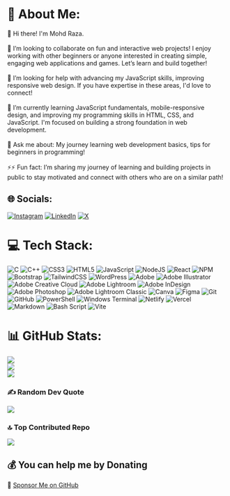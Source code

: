 # 💫 About Me:
👋 Hi there! I'm Mohd Raza.<br><br>
👯 I’m looking to collaborate on fun and interactive web projects! I enjoy working with other beginners or anyone interested in creating simple, engaging web applications and games. Let’s learn and build together!<br><br>🤝 I’m looking for help with advancing my JavaScript skills, improving responsive web design. If you have expertise in these areas, I'd love to connect!<br><br>🌱 I’m currently learning JavaScript fundamentals, mobile-responsive design, and improving my programming skills in HTML, CSS, and JavaScript. I'm focused on building a strong foundation in web development.<br><br>💬 Ask me about: My journey learning web development basics, tips for beginners in programming!<br><br>⚡⚡ Fun fact: I’m sharing my journey of learning and building projects in public to stay motivated and connect with others who are on a similar path!

## 🌐 Socials:
[![Instagram](https://img.shields.io/badge/Instagram-%23E4405F.svg?logo=Instagram&logoColor=white)](https://instagram.com/codewithraza) [![LinkedIn](https://img.shields.io/badge/LinkedIn-%230077B5.svg?logo=linkedin&logoColor=white)](https://www.linkedin.com/in/mohd-raza-4840801b3/) [![X](https://img.shields.io/badge/X-black.svg?logo=X&logoColor=white)](https://x.com/razzasid) 

# 💻 Tech Stack:
![C](https://img.shields.io/badge/c-%2300599C.svg?style=flat-square&logo=c&logoColor=white) ![C++](https://img.shields.io/badge/c++-%2300599C.svg?style=flat-square&logo=c%2B%2B&logoColor=white) ![CSS3](https://img.shields.io/badge/css3-%231572B6.svg?style=flat-square&logo=css3&logoColor=white) ![HTML5](https://img.shields.io/badge/html5-%23E34F26.svg?style=flat-square&logo=html5&logoColor=white) ![JavaScript](https://img.shields.io/badge/javascript-%23323330.svg?style=flat-square&logo=javascript&logoColor=%23F7DF1E) ![NodeJS](https://img.shields.io/badge/node.js-6DA55F?style=flat-square&logo=node.js&logoColor=white) ![React](https://img.shields.io/badge/react-%2320232a.svg?style=flat-square&logo=react&logoColor=%2361DAFB) ![NPM](https://img.shields.io/badge/NPM-%23CB3837.svg?style=flat-square&logo=npm&logoColor=white) ![Bootstrap](https://img.shields.io/badge/bootstrap-%238511FA.svg?style=flat-square&logo=bootstrap&logoColor=white) ![TailwindCSS](https://img.shields.io/badge/tailwindcss-%2338B2AC.svg?style=flat-square&logo=tailwind-css&logoColor=white) ![WordPress](https://img.shields.io/badge/WordPress-%23117AC9.svg?style=flat-square&logo=WordPress&logoColor=white) ![Adobe](https://img.shields.io/badge/adobe-%23FF0000.svg?style=flat-square&logo=adobe&logoColor=white) ![Adobe Illustrator](https://img.shields.io/badge/adobe%20illustrator-%23FF9A00.svg?style=flat-square&logo=adobe%20illustrator&logoColor=white) ![Adobe Creative Cloud](https://img.shields.io/badge/Adobe%20Creative%20Cloud-DA1F26.svg?style=flat-square&logo=Adobe%20Creative%20Cloud&logoColor=white) ![Adobe Lightroom](https://img.shields.io/badge/Adobe%20Lightroom-31A8FF.svg?style=flat-square&logo=Adobe%20Lightroom&logoColor=white) ![Adobe InDesign](https://img.shields.io/badge/Adobe%20InDesign-49021F?style=flat-square&logo=adobeindesign&logoColor=FF3366) ![Adobe Photoshop](https://img.shields.io/badge/adobe%20photoshop-%2331A8FF.svg?style=flat-square&logo=adobe%20photoshop&logoColor=white) ![Adobe Lightroom Classic](https://img.shields.io/badge/Adobe%20Lightroom%20Classic-31A8FF.svg?style=flat-square&logo=Adobe%20Lightroom%20Classic&logoColor=white) ![Canva](https://img.shields.io/badge/Canva-%2300C4CC.svg?style=flat-square&logo=Canva&logoColor=white) ![Figma](https://img.shields.io/badge/figma-%23F24E1E.svg?style=flat-square&logo=figma&logoColor=white) ![Git](https://img.shields.io/badge/git-%23F05033.svg?style=flat-square&logo=git&logoColor=white) ![GitHub](https://img.shields.io/badge/github-%23121011.svg?style=flat-square&logo=github&logoColor=white) ![PowerShell](https://img.shields.io/badge/PowerShell-%235391FE.svg?style=flat-square&logo=powershell&logoColor=white) ![Windows Terminal](https://img.shields.io/badge/Windows%20Terminal-%234D4D4D.svg?style=flat-square&logo=windows-terminal&logoColor=white) ![Netlify](https://img.shields.io/badge/netlify-%23000000.svg?style=flat-square&logo=netlify&logoColor=#00C7B7) ![Vercel](https://img.shields.io/badge/vercel-%23000000.svg?style=flat-square&logo=vercel&logoColor=white) ![Markdown](https://img.shields.io/badge/markdown-%23000000.svg?style=flat-square&logo=markdown&logoColor=white) ![Bash Script](https://img.shields.io/badge/bash_script-%23121011.svg?style=flat-square&logo=gnu-bash&logoColor=white) ![Vite](https://img.shields.io/badge/vite-%23646CFF.svg?style=flat-square&logo=vite&logoColor=white)
# 📊 GitHub Stats:
![](https://github-readme-stats.vercel.app/api?username=razzasid&theme=dark&hide_border=true&include_all_commits=true&count_private=false)<br/>
![](https://github-readme-streak-stats.herokuapp.com/?user=razzasid&theme=dark&hide_border=true)<br/>
![](https://github-readme-stats.vercel.app/api/top-langs/?username=razzasid&theme=dark&hide_border=true&include_all_commits=true&count_private=false&layout=compact)

### ✍️ Random Dev Quote
![](https://quotes-github-readme.vercel.app/api?type=horizontal&theme=radical)

### 🔝 Top Contributed Repo
![](https://github-contributor-stats.vercel.app/api?username=razzasid&limit=5&theme=dark&combine_all_yearly_contributions=true)

  ## 💰 You can help me by Donating
💖 [Sponsor Me on GitHub](https://github.com/sponsors/razzasid)


  
<!-- Proudly created with GPRM ( https://gprm.itsvg.in ) -->
